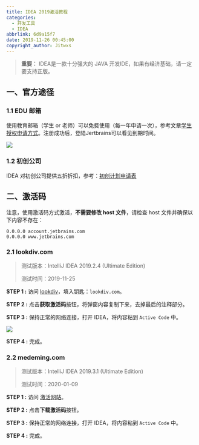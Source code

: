 ```yaml
---
title: IDEA 2019激活教程
categories:
  - 开发工具
  - IDEA
abbrlink: 6d9a15f7
date: 2019-11-26 00:45:00
copyright_author: Jitwxs
---
```


> **重要：** IDEA是一款十分强大的 JAVA 开发IDE，如果有经济基础，请一定要支持正版。

## 一、官方途径

### 1.1 EDU 邮箱

使用教育邮箱（学生 or 老师）可以免费使用（每一年申请一次），参考文章[学生授权申请方式](https://sales.jetbrains.com/hc/zh-cn/articles/207154369-学生授权申请方式)。注册成功后，登陆Jertbrains可以看见到期时间。

![](https://cdn.jsdelivr.net/gh/jitwxs/cdn/blog/posts/201804/20180404211822239.png)

### 1.2 初创公司

IDEA 对初创公司提供五折折扣，参考：[初创计划申请表](https://www.jetbrains.com/estore/startup/)

## 二、激活码

注意，使用激活码方式激活，**不需要修改 host 文件**，请检查 host 文件并确保以下内容不存在：

```
0.0.0.0 account.jetbrains.com
0.0.0.0 www.jetbrains.com
```

### 2.1 lookdiv.com

> 测试版本：IntelliJ IDEA 2019.2.4 (Ultimate Edition)
>
> 测试时间：2019-11-25

**STEP 1 :** 访问 [lookdiv](http://lookdiv.com/)，填入钥匙：`lookdiv.com`。

**STEP 2 :** 点击**获取激活码**按钮，将弹窗内容复制下来，去掉最后的注释部分。

**STEP 3 :** 保持正常的网络连接，打开 IDEA，将内容粘到 `Active Code` 中。

![](https://cdn.jsdelivr.net/gh/jitwxs/cdn/blog/posts/201911/20191127211819742.jpg)

**STEP 4 :** 完成。

### 2.2 medeming.com

> 测试版本：IntelliJ IDEA 2019.3.1 (Ultimate Edition)
>
> 测试时间：2020-01-09

**STEP 1 :** 访问 [激活网站](http://idea.medeming.com/jets/)。

**STEP 2 :** 点击**下载激活码**按钮。

**STEP 3 :** 保持正常的网络连接，打开 IDEA，将内容粘到 `Active Code` 中。

**STEP 4 :** 完成。
